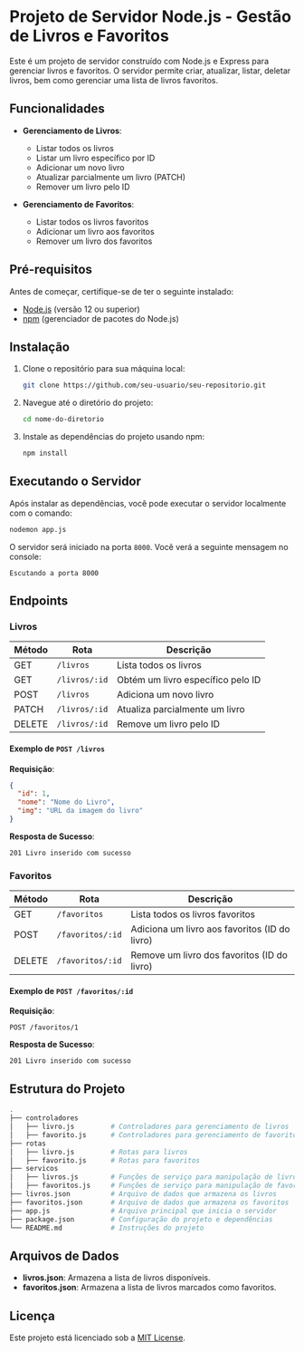 
# Projeto de Servidor Node.js - Gestão de Livros e Favoritos

Este é um projeto de servidor construído com Node.js e Express para gerenciar livros e favoritos. O servidor permite criar, atualizar, listar, deletar livros, bem como gerenciar uma lista de livros favoritos.

## Funcionalidades

- **Gerenciamento de Livros**:
  - Listar todos os livros
  - Listar um livro específico por ID
  - Adicionar um novo livro
  - Atualizar parcialmente um livro (PATCH)
  - Remover um livro pelo ID
  
- **Gerenciamento de Favoritos**:
  - Listar todos os livros favoritos
  - Adicionar um livro aos favoritos
  - Remover um livro dos favoritos

## Pré-requisitos

Antes de começar, certifique-se de ter o seguinte instalado:

- [Node.js](https://nodejs.org/en/) (versão 12 ou superior)
- [npm](https://www.npmjs.com/) (gerenciador de pacotes do Node.js)

## Instalação

1. Clone o repositório para sua máquina local:

   ```bash
   git clone https://github.com/seu-usuario/seu-repositorio.git
   ```

2. Navegue até o diretório do projeto:

   ```bash
   cd nome-do-diretorio
   ```

3. Instale as dependências do projeto usando npm:

   ```bash
   npm install
   ```

## Executando o Servidor

Após instalar as dependências, você pode executar o servidor localmente com o comando:

```bash
nodemon app.js
```

O servidor será iniciado na porta `8000`. Você verá a seguinte mensagem no console:

```
Escutando a porta 8000
```

## Endpoints

### Livros

| Método | Rota          | Descrição                            |
|--------|---------------|--------------------------------------|
| GET    | `/livros`      | Lista todos os livros                |
| GET    | `/livros/:id`  | Obtém um livro específico pelo ID    |
| POST   | `/livros`      | Adiciona um novo livro               |
| PATCH  | `/livros/:id`  | Atualiza parcialmente um livro       |
| DELETE | `/livros/:id`  | Remove um livro pelo ID              |

#### Exemplo de `POST /livros`

**Requisição**:

```json
{
  "id": 1,
  "nome": "Nome do Livro",
  "img": "URL da imagem do livro"
}
```

**Resposta de Sucesso**:

```
201 Livro inserido com sucesso
```

### Favoritos

| Método | Rota               | Descrição                                      |
|--------|--------------------|------------------------------------------------|
| GET    | `/favoritos`        | Lista todos os livros favoritos                |
| POST   | `/favoritos/:id`    | Adiciona um livro aos favoritos (ID do livro)  |
| DELETE | `/favoritos/:id`    | Remove um livro dos favoritos (ID do livro)    |

#### Exemplo de `POST /favoritos/:id`

**Requisição**:

```
POST /favoritos/1
```

**Resposta de Sucesso**:

```
201 Livro inserido com sucesso
```

## Estrutura do Projeto

```bash
.
├── controladores
│   ├── livro.js         # Controladores para gerenciamento de livros
│   ├── favorito.js      # Controladores para gerenciamento de favoritos
├── rotas
│   ├── livro.js         # Rotas para livros
│   ├── favorito.js      # Rotas para favoritos
├── servicos
│   ├── livros.js        # Funções de serviço para manipulação de livros
│   ├── favoritos.js     # Funções de serviço para manipulação de favoritos
├── livros.json          # Arquivo de dados que armazena os livros
├── favoritos.json       # Arquivo de dados que armazena os favoritos
├── app.js               # Arquivo principal que inicia o servidor
├── package.json         # Configuração do projeto e dependências
└── README.md            # Instruções do projeto
```

## Arquivos de Dados

- **livros.json**: Armazena a lista de livros disponíveis.
- **favoritos.json**: Armazena a lista de livros marcados como favoritos.


## Licença

Este projeto está licenciado sob a [MIT License](LICENSE).
